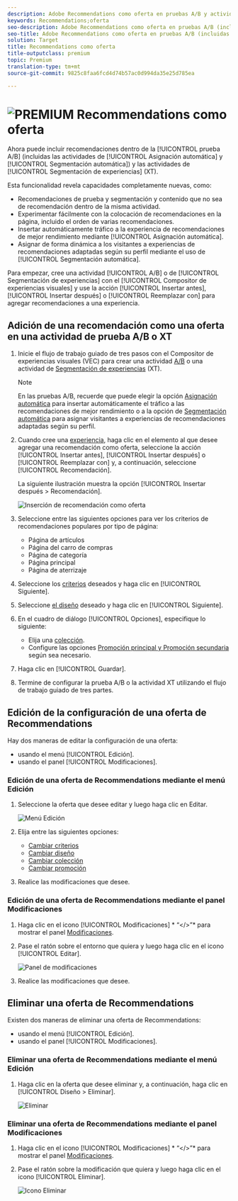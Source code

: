 ```yaml
---
description: Adobe Recommendations como oferta en pruebas A/B y actividades de segmentación de experiencias.
keywords: Recommendations;oferta
seo-description: Adobe Recommendations como oferta en pruebas A/B (incluidas Asignación automática y Segmentación automática) y actividades de segmentación de experiencias (XT)
seo-title: Adobe Recommendations como oferta en pruebas A/B (incluidas Asignación automática y Segmentación automática) y actividades de segmentación de experiencias (XT)
solution: Target
title: Recommendations como oferta
title-outputclass: premium
topic: Premium
translation-type: tm+mt
source-git-commit: 9825c8faa6fcd4d74b57ac0d994da35e25d785ea

---
```



# ![PREMIUM](/help/assets/premium.png) Recommendations como oferta

Ahora puede incluir recomendaciones dentro de la [!UICONTROL prueba A/B] (incluidas las actividades de [!UICONTROL Asignación automática] y [!UICONTROL Segmentación automática]) y las actividades de [!UICONTROL Segmentación de experiencias] (XT).

Esta funcionalidad revela capacidades completamente nuevas, como:

* Recomendaciones de prueba y segmentación y contenido que no sea de recomendación dentro de la misma actividad.
* Experimentar fácilmente con la colocación de recomendaciones en la página, incluido el orden de varias recomendaciones.
* Insertar automáticamente tráfico a la experiencia de recomendaciones de mejor rendimiento mediante [!UICONTROL Asignación automática].
* Asignar de forma dinámica a los visitantes a experiencias de recomendaciones adaptadas según su perfil mediante el uso de [!UICONTROL Segmentación automática].

Para empezar, cree una actividad [!UICONTROL A/B] o de [!UICONTROL Segmentación de experiencias] con el [!UICONTROL Compositor de experiencias visuales] y use la acción [!UICONTROL Insertar antes], [!UICONTROL Insertar después] o [!UICONTROL Reemplazar con] para agregar recomendaciones a una experiencia.

## Adición de una recomendación como una oferta en una actividad de prueba A/B o XT

1. Inicie el flujo de trabajo guiado de tres pasos con el Compositor de experiencias visuales (VEC) para crear una actividad [A/B](/help/c-activities/t-test-ab/t-test-create-ab/test-create-ab.md) o una actividad de [Segmentación de experiencias](/help/c-activities/t-experience-target/t-xt-create/xt-create.md) (XT).

   >[!NOTE]
   >
   >En las pruebas A/B, recuerde que puede elegir la opción [Asignación automática](/help/c-activities/automated-traffic-allocation/automated-traffic-allocation.md) para insertar automáticamente el tráfico a las recomendaciones de mejor rendimiento o a la opción de [Segmentación automática](/help/c-activities/auto-target-to-optimize.md) para asignar visitantes a experiencias de recomendaciones adaptadas según su perfil.

1. Cuando cree una [experiencia](/help/c-experiences/c-visual-experience-composer/viztarget-options.md), haga clic en el elemento al que desee agregar una recomendación como oferta, seleccione la acción [!UICONTROL Insertar antes], [!UICONTROL Insertar después] o [!UICONTROL Reemplazar con] y, a continuación, seleccione [!UICONTROL Recomendación].

   La siguiente ilustración muestra la opción [!UICONTROL Insertar después &gt; Recomendación].

   ![Inserción de recomendación como oferta](/help/c-recommendations/assets/replace-after-recommendations.png)

1. Seleccione entre las siguientes opciones para ver los criterios de recomendaciones populares por tipo de página:

   * Página de artículos
   * Página del carro de compras
   * Página de categoría
   * Página principal
   * Página de aterrizaje

1. Seleccione los [criterios](/help/c-recommendations/c-algorithms/algorithms.md) deseados y haga clic en [!UICONTROL Siguiente].
1. Seleccione [el diseño](/help/c-recommendations/c-design-overview/design-overview.md) deseado y haga clic en [!UICONTROL Siguiente].
1. En el cuadro de diálogo [!UICONTROL Opciones], especifique lo siguiente:

   * Elija una [colección](/help/c-recommendations/c-products/collections.md).
   * Configure las opciones [Promoción principal y Promoción secundaria](/help/c-recommendations/t-create-recs-activity/adding-promotions.md) según sea necesario.

1. Haga clic en [!UICONTROL Guardar].
1. Termine de configurar la prueba A/B o la actividad XT utilizando el flujo de trabajo guiado de tres partes.

## Edición de la configuración de una oferta de Recommendations

Hay dos maneras de editar la configuración de una oferta:

* usando el menú [!UICONTROL Edición].
* usando el panel [!UICONTROL Modificaciones].

### Edición de una oferta de Recommendations mediante el menú Edición

1. Seleccione la oferta que desee editar y luego haga clic en Editar.

   ![Menú Edición](/help/c-recommendations/assets/recs-offer-edit.png)

1. Elija entre las siguientes opciones:

   * [Cambiar criterios](/help/c-recommendations/c-algorithms/algorithms.md)
   * [Cambiar diseño](/help/c-recommendations/c-design-overview/design-overview.md)
   * [Cambiar colección](/help/c-recommendations/c-products/collections.md)
   * [Cambiar promoción](/help/c-recommendations/t-create-recs-activity/adding-promotions.md)

1. Realice las modificaciones que desee.

### Edición de una oferta de Recommendations mediante el panel Modificaciones

1. Haga clic en el icono [!UICONTROL Modificaciones] * “&lt;/&gt;”* para mostrar el panel [Modificaciones](/help/c-experiences/c-visual-experience-composer/c-vec-code-editor/vec-code-editor.md).
1. Pase el ratón sobre el entorno que quiera y luego haga clic en el icono [!UICONTROL Editar].

   ![Panel de modificaciones](/help/c-recommendations/assets/recs-offer-modifications.png)

1. Realice las modificaciones que desee.

## Eliminar una oferta de Recommendations

Existen dos maneras de eliminar una oferta de Recommendations:

* usando el menú [!UICONTROL Edición].
* usando el panel [!UICONTROL Modificaciones].

### Eliminar una oferta de Recommendations mediante el menú Edición

1. Haga clic en la oferta que desee eliminar y, a continuación, haga clic en [!UICONTROL Diseño &gt; Eliminar].

   ![Eliminar](/help/c-recommendations/assets/recs-offer-remove.png)

### Eliminar una oferta de Recommendations mediante el panel Modificaciones

1. Haga clic en el icono [!UICONTROL Modificaciones] * “&lt;/&gt;”* para mostrar el panel [Modificaciones](/help/c-experiences/c-visual-experience-composer/c-vec-code-editor/vec-code-editor.md).
1. Pase el ratón sobre la modificación que quiera y luego haga clic en el icono [!UICONTROL Eliminar].

   ![Icono Eliminar](/help/c-recommendations/assets/recs-offer-delete.png)